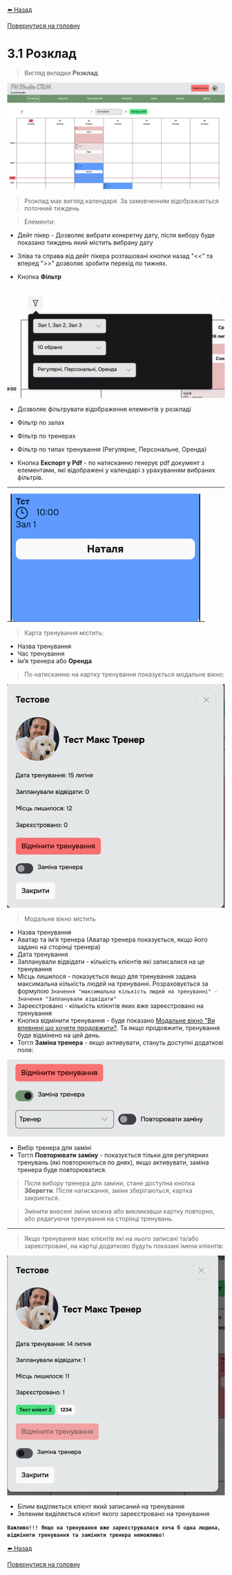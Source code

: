 <a href="javascript:void(0)" onclick="history.back()">⬅️ Назад</a>

[Повернутися на головну](/)

# 3.1 Розклад

> Вигляд вкладки **Розклад**

![](../_media/schedule-main.png ':size=190x100')

> Розклад має вигляд календаря. За замовченням відображається поточний тиждень

> Елементи:

- Дейт пікер - Дозволяє вибрати конкретну дату, після вибору буде показано тиждень який містить вибрану дату
- Зліва та справа від дейт пікера розташовані кнопки назад "<<" та вперед ">>" дозволяє зробити перехід по тижнях.

- Кнопка **Фільтр**

![](../_media/scedule-filter.png ':size=190x100')

- Дозволяє фільтрувати відображення елементів у розкладі
- Фільтр по залах
- Фільтр по тренерах
- Фільтр по типах тренування (Регулярне, Персональне, Оренда)

- Кнопка **Експорт у Pdf** - по натисканню генерує pdf документ з елементами, які відображені у календарі з урахуванням вибраних фільтрів.

***

![](../_media/schedule-card.png ':no-zoom')

> Карта тренування містить:

- Назва тренування
- Час тренування
- Імʼя тренера або **Оренда**

> По натисканню на картку тренування показується модальне вікно:

![](../_media/schedule-card-details.png ':size=100x100')

> Модальне вікно містить

- Назва тренування
- Аватар та імʼя тренера (Аватар тренера показується, якщо його задано на сторінці тренера)
- Дата тренування
- Запланували відвідати - кількість клієнтів які записалися на це тренування
- Місць лишилося - показується якщо для тренування задана максимальна кількість людей на тренуванні. Розраховується за формулою ```Значення "максимальна кількість людей на тренуванні" - Значення "Запланували відвідати"```
- Зареєстровано - кількість клієнтів яких вже зареєстровано на тренування
- Кнопка відмінити тренування - буде показано [Модальне вікно "Ви впевнені що хочете продовжити?](../_modals/are-you-sure-modal.md ':include'). Та якщо продовжити, тренування буде відмінено на цей день.
- Тоггл **Заміна тренера** - якщо активувати, стануть доступні додаткові поля:

![](../_media/schedule-card-substitute.png ':size=200x70')

- Вибір тренера для заміні
- Тоггл **Повторювати заміну** - показується тільки для регулярних тренувань (які повторюються по днях), якщо активувати, заміна тренера буде повторюватися.

> Після вибору тренера для заміни, стане доступна кнопка **Зберегти**. Після натискання, зміни зберігаються, картка закриється.

> Змінити внесені зміни можна або викликавши картку повторно, або редагуючи тренування на сторінці тренувань.

***

> Якщо тренування має клієнтів які на нього записані та/або зареєстровані, на картці додатково будуть показані імена клієнтів:

![](../_media/schedule-card-details-registered.png ':size=100x100')

- Білим виділяється клієнт який записаний на тренування
- Зеленим виділяється клієнт якого зареєстровано на тренування

**`Важливо!!! Якщо на тренування вже зареєструвалася хоча б одна людина, відмінити тренування та замінити тренера неможливо!`**

<a href="javascript:void(0)" onclick="history.back()">⬅️ Назад</a>

[Повернутися на головну](/)

